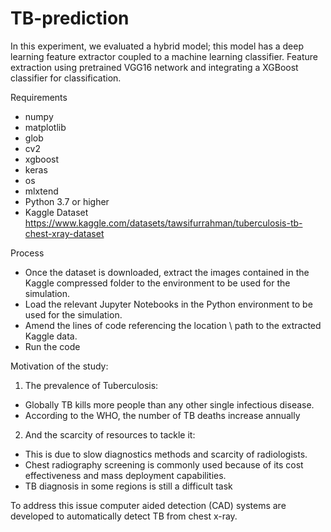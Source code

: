 # TB-prediction

In this experiment, we evaluated a hybrid model; this model has a deep learning feature extractor coupled to a machine learning classifier.
Feature extraction using pretrained VGG16 network and integrating a  XGBoost classifier for classification. 

Requirements

* numpy 
* matplotlib
* glob
* cv2
* xgboost
* keras
* os
* mlxtend
* Python 3.7 or higher 
* Kaggle Dataset https://www.kaggle.com/datasets/tawsifurrahman/tuberculosis-tb-chest-xray-dataset


Process
* Once the dataset is downloaded, extract the images contained in the Kaggle compressed folder to the environment to be used for the simulation.
* Load the relevant Jupyter Notebooks in the Python environment to be used for the simulation.
* Amend the lines of code referencing the location \ path to the extracted Kaggle data.
* Run the code


Motivation of the study:

1. The prevalence of Tuberculosis:
* Globally TB kills more people than any other single infectious disease.
* According to the WHO, the number of TB deaths increase annually 
2. And the scarcity of resources to tackle it:
* This is due to slow diagnostics methods and scarcity of radiologists. 
* Chest radiography screening is commonly used because of its cost effectiveness and mass deployment capabilities. 
* TB diagnosis in some regions is still a difficult task

To address this issue computer aided detection (CAD) systems are developed to automatically detect TB from chest x-ray.
